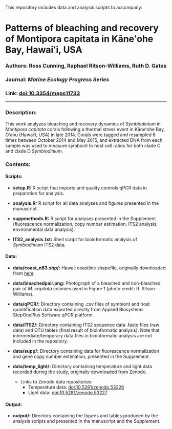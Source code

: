 This repository includes data and analysis scripts to accompany:

# Patterns of bleaching and recovery of Montipora capitata in Kāneʻohe Bay, Hawaiʻi, USA
### Authors: Ross Cunning, Raphael Ritson-Williams, Ruth D. Gates
### Journal: _Marine Ecology Progress Series_
### Link: [doi:10.3354/meps11733](http://dx.doi.org/10.3354/meps11733)  

-----

### Description:
This work analyzes bleaching and recovery dynamics of *Symbiodinium* in *Montipora capitata* corals following a thermal stress event in Kāneʻohe Bay, Oʻahu (Hawaiʻi, USA) in late 2014. Corals were tagged and resampled 6 times between October 2014 and May 2015, and extracted DNA from each sample was used to measure symbiont to host cell ratios for both clade C and clade D *Symbiodinium*.

### Contents:
#### Scripts:
* **setup.R:** R script that imports and quality controls qPCR data in preparation for analysis.

* **analysis.R:** R script for all data analyses and figures presented in the manuscript.

* **suppmethods.R:** R script for analyses presented in the Supplement (fluorescence normalization, copy number estimation, ITS2 analysis, environmental data analysis).

* **ITS2_analysis.txt:** Shell script for bioinformatic analysis of _Symbiodinium_ ITS2 data.

#### Data:
* **data/coast_n83.shp/:** Hawaii coastline shapefile, originally downloaded from [here](http://files.hawaii.gov/dbedt/op/gis/data/coast_n83.shp.zip)

* **data/bleachedpair.png:** Photograph of a bleached and non-bleached pair of _M. capitata_ colonies used in Figure 1 (photo credit: R. Ritson-Williams).

* **data/qPCR/:** Directory containing .csv files of symbiont and host quantification data exported directly from Applied Biosystems StepOnePlus Software qPCR platform.

* **data/ITS2/:** Directory containing ITS2 sequence data .fastq files (raw data) and OTU tables (final result of bioinformatic analysis). Note that intermediate/temporary data files in bioinformatic analysis are not included in the repository.

* **data/supp/:** Directory containing data for fluorescence normalization and gene copy number estimation, presented in the Supplement.

* **data/temp_light/:** Directory containing temperature and light data recorded during the study, originally downloaded from Zenodo.
    * Links to Zenodo data repositories:
        + Temperature data: [doi:10.5281/zenodo.53226](http://dx.doi.org/10.5281/zenodo.53226)
        + Light data: [doi:10.5281/zenodo.53227](http://dx.doi.org/10.5281/zenodo.53227)

#### Output:
* **output/:** Directory containing the figures and tables produced by the analysis scripts and presented in the manuscript and the Supplement.
